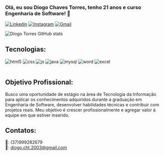 ### Olá, eu sou Diogo Chaves Torres, tenho 21 anos e curso Engenharia de Software! 👋
[![Linkedin](https://img.shields.io/badge/LinkedIn-0077B5?style=for-the-badge&logo=linkedin&logoColor=white)](https://www.linkedin.com/in/diogo-torres-587487287)
[![Instagram](https://img.shields.io/badge/Instagram-E4405F?style=for-the-badge&logo=instagram&logoColor=white)](https://instagram.com/d_torres03/)
[![Gmail](https://img.shields.io/badge/Gmail-D14836?style=for-the-badge&logo=gmail&logoColor=white)](https://mail.google.com/mail/u/0/#inbox)

![Diogo Torres GitHub stats](https://github-readme-stats.vercel.app/api?username=diogotorres13&show_icons=true&theme=onedark)

## Tecnologias:
<div>
  <img align= "center" alt= "html5" src= "https://img.shields.io/badge/HTML5-E34F26?style=for-the-badge&logo=html5&logoColor=white" />
  <img align= "center" alt= "css" src= "https://img.shields.io/badge/CSS3-1572B6?style=for-the-badge&logo=css3&logoColor=white" />
  <img align= "center" alt= "js" src= "https://img.shields.io/badge/JavaScript-323330?style=for-the-badge&logo=javascript&logoColor=F7DF1E" />
  <img align= "center" alt= "java" src= "https://img.shields.io/badge/Java-ED8B00?style=for-the-badge&logo=openjdk&logoColor=white" />
  <img align= "center" alt= "mysql" src= "https://img.shields.io/badge/MySQL-00000F?style=for-the-badge&logo=mysql&logoColor=white" />
  <img align= "center" alt= "word" src= "https://img.shields.io/badge/Microsoft_Word-2B579A?style=for-the-badge&logo=microsoft-word&logoColor=white" />
  <img align= "center" alt= "excel" src= "https://img.shields.io/badge/Microsoft_Excel-217346?style=for-the-badge&logo=microsoft-excel&logoColor=white" />
</div>
<br>



## Objetivo Profissional:
Busco uma oportunidade de estágio na área de Tecnologia da Informação para aplicar os conhecimentos adquiridos durante a graduação em Engenharia de Software, desenvolver habilidades técnicas e contribuir com projetos reais. Meu objetivo é crescer profissionalmente e agregar valor à equipe em que estiver inserido.

## Contatos:
📱: (37)999282679 <br>
📧: diogo.cht.2003@gmail.com
